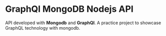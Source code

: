 # GraphQl MongoDB Nodejs API

API developed with **Mongodb** and **GraphQl**. A practice project to showcase GraphQL technology with mongodb.
